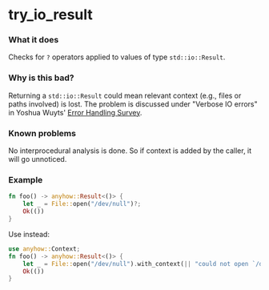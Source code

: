 # try_io_result

### What it does
Checks for `?` operators applied to values of type `std::io::Result`.

### Why is this bad?
Returning a `std::io::Result` could mean relevant context (e.g., files or paths involved) is
lost. The problem is discussed under "Verbose IO errors" in Yoshua Wuyts' [Error Handling
Survey].

### Known problems
No interprocedural analysis is done. So if context is added by the caller, it will go
unnoticed.

### Example
```rust
fn foo() -> anyhow::Result<()> {
    let _ = File::open("/dev/null")?;
    Ok(())
}
```
Use instead:
```rust
use anyhow::Context;
fn foo() -> anyhow::Result<()> {
    let _ = File::open("/dev/null").with_context(|| "could not open `/dev/null`")?;
    Ok(())
}
```

[Error Handling Survey]: https://blog.yoshuawuyts.com/error-handling-survey/
